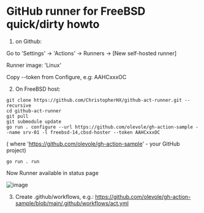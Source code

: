 # GitHub runner for FreeBSD quick/dirty howto

1) on Github:

Go to 'Settings' -> 'Actions' -> Runners -> [New self-hosted runner]

Runner image: 'Linux'

Copy --token from Configure, e.g:  AAHCxxxOC


2) On FreeBSD host:

```
git clone https://github.com/ChristopherHX/github-act-runner.git --recursive
cd github-act-runner
git pull
git submodule update
go run . configure --url https://github.com/olevole/gh-action-sample --name srv-01 -l freebsd-14,cbsd-hoster --token AAHCxxxOC
```

( where 'https://github.com/olevole/gh-action-sample' - your GitHub project)

```
go run . run
```

Now Runner available in status page

![image](https://user-images.githubusercontent.com/926409/147156127-02580d10-c076-4763-8703-4ff0f7bf716d.png)


3) Create .github/workflows, e.g.: https://github.com/olevole/gh-action-sample/blob/main/.github/workflows/act.yml


